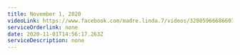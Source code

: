 ```yaml
---
title: November 1, 2020
videoLink: https://www.facebook.com/madre.linda.7/videos/3280596668660731
serviceOrderlink: none
date: 2020-11-01T14:56:17.263Z
serviceDescription: none
---
```

